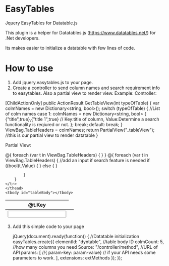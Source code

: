 # EasyTables
Jquery EasyTables for Datatable.js

This plugin is a helper for Datatables.js (https://www.datatables.net/) for .Net developers. 

Its makes easier to initialize a datatable with few lines of code. 

# How to use

1. Add jquery.easytables.js to your page.
2. Create a controller to send column names and search requirement info to easytables. Also a partial view to render view.
Example:
Controller:

[ChildActionOnly]
public ActionResult GetTableView(int typeOfTable)
{
    var colmNames = new Dictionary<string, bool>();
    switch (typeOfTable)
    {
        //List of colm names
        case 1:
        colmNames = new Dictionary<string, bool>
        {
            {"title",true},{"title 1",true} // Key:title of column, Value:Determine a search functionality is reqiured or not.
        };
        break;
        default:
        break;
    }
    ViewBag.TableHeaders = colmNames;
    return PartialView("_tableView"); //this is our partial view to render datatable
}

Partial View:
<table id="dyntable">
    <thead>
    <tr role="row">
        @{
            foreach (var t in ViewBag.TableHeaders)
            {
                <th>@t.Key</th>
            }
        }
    </tr>
    <tr class="sptl">
        @{
            foreach (var t in ViewBag.TableHeaders)
            {
                //add an input if search feature is needed
                if ((bool)t.Value)
                {
                    <th><input type="text" name="search_engine" value="" class="form-control input-sm"/></th>
                }
                else
                {
                    <th></th>
                }

            }
        }
    </tr>
    </thead>
    <tbody id="tableBody"></tbody>
</table>

3. Add this simple code to your page

    jQuery(document).ready(function() {
        //Datatable initialization
        easyTables.create({
            elementId: "dyntable", //table body ID
            colmCount: 5, //how many columns you need
            Source: "/controller/method", //URL of API
            params: [
                 //{ param-key:  param-value} // if your API needs some parameters to work.
            ],
            extensions: extMethods 
        });
    });

